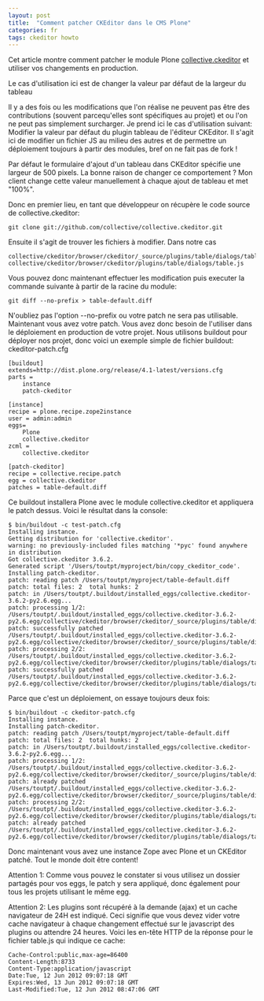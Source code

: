 ```yaml
---
layout: post
title:  "Comment patcher CKEditor dans le CMS Plone"
categories: fr
tags: ckeditor howto
---
```


Cet article montre comment patcher le module Plone [collective.ckeditor](http://pypi.python.org/pypi/collective.ckeditor)
et utiliser vos changements en production.

Le cas d'utilisation ici est de changer la valeur par défaut de la largeur du tableau

Il y a des fois ou les modifications que l'on réalise ne peuvent pas être des contributions
(souvent parcequ'elles sont spécifiques au projet) et ou l'on ne peut pas simplement surcharger.
Je prend ici le cas d'utilisation suivant: Modifier la valeur par défaut du plugin tableau de l'éditeur CKEditor.
Il s'agit ici de modifier un fichier JS au milieu des autres et de permettre un déploiement toujours à partir des modules, bref on ne fait pas de fork !

Par défaut le formulaire d'ajout d'un tableau dans CKEditor spécifie une largeur de 500 pixels.
La bonne raison de changer ce comportement ?
Mon client change cette valeur manuellement à chaque ajout de tableau et met "100%".

Donc en premier lieu, en tant que développeur on récupère le code source de collective.ckeditor:

    git clone git://github.com/collective/collective.ckeditor.git

Ensuite il s'agit de trouver les fichiers à modifier. Dans notre cas

    collective/ckeditor/browser/ckeditor/_source/plugins/table/dialogs/table.js
    collective/ckeditor/browser/ckeditor/plugins/table/dialogs/table.js

Vous pouvez donc maintenant effectuer les modification puis executer la commande suivante à partir de la racine du module:

    git diff --no-prefix > table-default.diff

N'oubliez pas l'option --no-prefix ou votre patch ne sera pas utilisable.
Maintenant vous avez votre patch.
Vous avez donc besoin de l'utiliser dans le déploiement en production de votre projet.
Nous utilisons buildout pour déployer nos projet, donc voici un exemple simple de fichier buildout: ckeditor-patch.cfg

    [buildout]
    extends=http://dist.plone.org/release/4.1-latest/versions.cfg
    parts =
        instance
        patch-ckeditor
    
    [instance]
    recipe = plone.recipe.zope2instance
    user = admin:admin
    eggs=
        Plone
        collective.ckeditor
    zcml =
        collective.ckeditor
    
    [patch-ckeditor]
    recipe = collective.recipe.patch
    egg = collective.ckeditor
    patches = table-default.diff

Ce buildout installera Plone avec le module collective.ckeditor et appliquera le patch dessus. Voici le résultat dans la console:

    $ bin/buildout -c test-patch.cfg
    Installing instance.
    Getting distribution for 'collective.ckeditor'.
    warning: no previously-included files matching '*pyc' found anywhere in distribution
    Got collective.ckeditor 3.6.2.
    Generated script '/Users/toutpt/myproject/bin/copy_ckeditor_code'.
    Installing patch-ckeditor.
    patch: reading patch /Users/toutpt/myproject/table-default.diff
    patch: total files: 2  total hunks: 2
    patch: in /Users/toutpt/.buildout/installed_eggs/collective.ckeditor-3.6.2-py2.6.egg...
    patch: processing 1/2:      /Users/toutpt/.buildout/installed_eggs/collective.ckeditor-3.6.2-py2.6.egg/collective/ckeditor/browser/ckeditor/_source/plugins/table/dialogs/table.js
    patch: successfully patched /Users/toutpt/.buildout/installed_eggs/collective.ckeditor-3.6.2-py2.6.egg/collective/ckeditor/browser/ckeditor/_source/plugins/table/dialogs/table.js
    patch: processing 2/2:      /Users/toutpt/.buildout/installed_eggs/collective.ckeditor-3.6.2-py2.6.egg/collective/ckeditor/browser/ckeditor/plugins/table/dialogs/table.js
    patch: successfully patched /Users/toutpt/.buildout/installed_eggs/collective.ckeditor-3.6.2-py2.6.egg/collective/ckeditor/browser/ckeditor/plugins/table/dialogs/table.js

Parce que c'est un déploiement, on essaye toujours deux fois:

    $ bin/buildout -c ckeditor-patch.cfg
    Installing instance.
    Installing patch-ckeditor.
    patch: reading patch /Users/toutpt/myproject/table-default.diff
    patch: total files: 2  total hunks: 2
    patch: in /Users/toutpt/.buildout/installed_eggs/collective.ckeditor-3.6.2-py2.6.egg...
    patch: processing 1/2:   /Users/toutpt/.buildout/installed_eggs/collective.ckeditor-3.6.2-py2.6.egg/collective/ckeditor/browser/ckeditor/_source/plugins/table/dialogs/table.js
    patch: already patched   /Users/toutpt/.buildout/installed_eggs/collective.ckeditor-3.6.2-py2.6.egg/collective/ckeditor/browser/ckeditor/_source/plugins/table/dialogs/table.js
    patch: processing 2/2:   /Users/toutpt/.buildout/installed_eggs/collective.ckeditor-3.6.2-py2.6.egg/collective/ckeditor/browser/ckeditor/plugins/table/dialogs/table.js
    patch: already patched   /Users/toutpt/.buildout/installed_eggs/collective.ckeditor-3.6.2-py2.6.egg/collective/ckeditor/browser/ckeditor/plugins/table/dialogs/table.js

Donc maintenant vous avez une instance Zope avec Plone et un CKEditor patché. Tout le monde doit être content!

Attention 1: Comme vous pouvez le constater si vous utilisez un dossier partagés pour vos eggs, le patch y sera appliqué, donc également pour tous les projets utilisant le même egg.

Attention 2: Les plugins sont récupéré à la demande (ajax) et un cache navigateur de 24H est indiqué. Ceci signifie que vous devez vider votre cache navigateur à chaque changement effectué sur le javascript des plugins ou attendre 24 heures. Voici les en-tête HTTP de la réponse pour le fichier table.js qui indique ce cache:

    Cache-Control:public,max-age=86400
    Content-Length:8733
    Content-Type:application/javascript
    Date:Tue, 12 Jun 2012 09:07:18 GMT
    Expires:Wed, 13 Jun 2012 09:07:18 GMT
    Last-Modified:Tue, 12 Jun 2012 08:47:06 GMT
